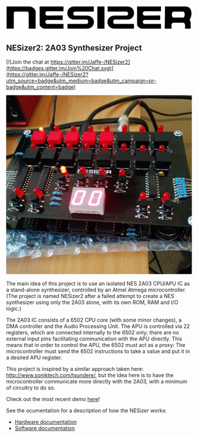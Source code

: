 ![alt text](https://raw.githubusercontent.com/Jaffe-/NESizer2/master/nesizer_black.png "NESIZER")

## NESizer2: 2A03 Synthesizer Project

[![Join the chat at https://gitter.im/Jaffe-/NESizer2](https://badges.gitter.im/Join%20Chat.svg)](https://gitter.im/Jaffe-/NESizer2?utm_source=badge&utm_medium=badge&utm_campaign=pr-badge&utm_content=badge)

![alt text](https://raw.githubusercontent.com/Jaffe-/NESizer2/master/nesizer_boards.jpg "NESIZER")

The main idea of this project is to use an isolated NES 2A03 CPU/APU IC as a stand-alone synthesizer, controlled by an Atmel Atmega microcontroller. (The project is named NESizer2 after a failed attempt to create a NES synthesizer using only the 2A03 alone, with its own ROM, RAM and I/O logic.)

The 2A03 IC consists of a 6502 CPU core (with some minor changes), a DMA controller and the Audio Processing Unit. The APU is controlled via 22 registers, which are connected internally to the 6502 only; there are no external input pins facilitating communication with the APU directly. This means that in order to control the APU, the 6502 must act as a proxy: The microcontroller must send the 6502 instructions to take a value and put it in a desired APU register. 

This project is inspired by a similar approach taken here: http://www.soniktech.com/tsundere/, but the idea here is to have the microcontroller communicate more directly with the 2A03, with a minimum of circuitry to do so.

Check out the most recent demo [here](https://www.youtube.com/watch?v=pXKrs0bFvvk)!

See the ocumentation for a description of how the NESizer works:

- [Hardware documentation](docs/hardware.md)
- [Software documentation](docs/software.md)
